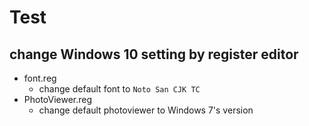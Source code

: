 # Test

## change Windows 10 setting by register editor

* font.reg
    - change default font to `Noto San CJK TC`
* PhotoViewer.reg
    - change default photoviewer to Windows 7's version
